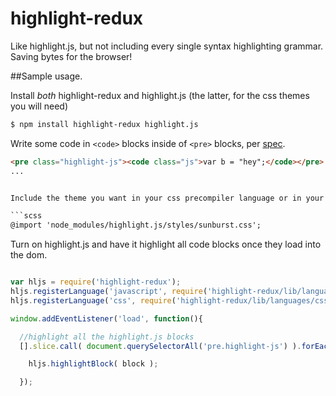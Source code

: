 # highlight-redux

Like highlight.js, but not including every single syntax highlighting grammar. Saving bytes for the browser!

##Sample usage.

Install _both_ highlight-redux and highlight.js (the latter, for the css themes you will need)

```bash
$ npm install highlight-redux highlight.js
```

Write some code in ```<code>``` blocks inside of ```<pre>``` blocks, per [spec](http://www.w3.org/html/wg/drafts/html/master/text-level-semantics.html#the-code-element).

```html
<pre class="highlight-js"><code class="js">var b = "hey";</code></pre>
...


Include the theme you want in your css precompiler language or in your html. Sass example:

```scss
@import 'node_modules/highlight.js/styles/sunburst.css';
```

Turn on highlight.js and have it highlight all code blocks once they load into the dom.

```js

var hljs = require('highlight-redux');
hljs.registerLanguage('javascript', require('highlight-redux/lib/languages/javascript'));
hljs.registerLanguage('css', require('highlight-redux/lib/languages/css'));

window.addEventListener('load', function(){

  //highlight all the highlight.js blocks
  [].slice.call( document.querySelectorAll('pre.highlight-js') ).forEach(function( block, i){

    hljs.highlightBlock( block );

  });

```

